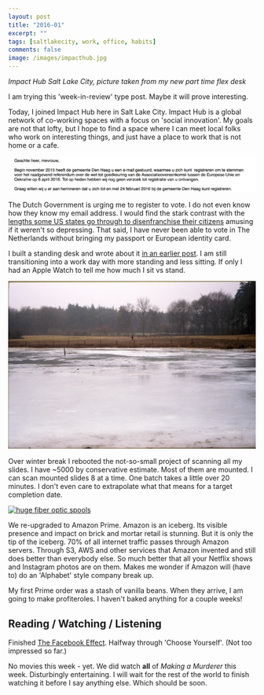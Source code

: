 ```yaml
---
layout: post
title: "2016-01"
excerpt: ""
tags: [saltlakecity, work, office, habits]
comments: false
image: /images/impacthub.jpg
---
```


*Impact Hub Salt Lake City, picture taken from my new part time flex desk*

I am trying this 'week-in-review' type post. Maybe it will prove interesting.

Today, I joined Impact Hub here in Salt Lake City. Impact Hub is a global network of co-working spaces with a focus on 'social innovation'. My goals are not that lofty, but I hope to find a space where I can meet local folks who work on interesting things, and just have a place to work that is not home or a cafe.

![verkiezingen](/images/verkiezingen.gif)

The Dutch Government is urging me to register to vote. I do not even know how they know my email address. I would find the stark contrast with the [lengths some US states go through to disenfranchise their citizens](http://thinkprogress.org/politics/2016/01/07/3736514/voter-suppression-2016/) amusing if it weren't so depressing. That said, I have never been able to vote in The Netherlands without bringing my passport or European identity card.

I built a standing desk and wrote about it [in an earlier post](/2016/01/03/standing-desk.html). I am still transitioning into a work day with more standing and less sitting. If only I had an Apple Watch to tell me how much I sit vs stand.

![scan](/images/scan-sample.jpg)

Over winter break I rebooted the not-so-small project of scanning all my slides. I have ~5000 by conservative estimate. Most of them are mounted. I can scan mounted slides 8 at a time. One batch takes a little over 20 minutes. I don't even care to extrapolate what that means for a target completion date.

<a data-flickr-embed="true" data-footer="true"  href="https://www.flickr.com/photos/wwworks/6798558336/in/photolist-bmLox3-bAh7By-a88XD3-8GKRq-a7W3km-7ptZRg-a7W2jE-a7W22E-8f5tbk-bSpsTP-a8HD3f-2Z92Rr-nX1Kz-HqYHf-4KsSqx-qWMet-e3nmdr-d1ayq1-8TL4V5-8zPTgw-MpW8T-dgZGnB-36do5D-49FD5-vYdfMp-8Dkc42-a7W2Nm-eYmnAx-7Wpk62-9QgJMk-soPVG-vXPeLB-DAAh3-7VTu4-nwX8Ta-6XfUVK-qAs86z-dhrgaJ-6JkVL4-a8hPe4-e7CfQ3-oMPYX8-vFcDBd-qTk2WF-vFdWbU-a88B99-4g4Rgn-4NigoN-a1Ko7Y-8GKNU" title="huge fiber optic spools"><img src="https://farm8.staticflickr.com/7038/6798558336_558bc15038_b.jpg" width="1024" height="576" alt="huge fiber optic spools"></a><script async src="//embedr.flickr.com/assets/client-code.js" charset="utf-8"></script>

We re-upgraded to Amazon Prime. Amazon is an iceberg. Its visible presence and impact on brick and mortar retail is stunning. But it is only the tip of the iceberg. 70% of all internet traffic passes through Amazon servers. Through S3, AWS and other services that Amazon invented and still does better than everybody else. So much better that all your Netflix shows and Instagram photos are on them. Makes me wonder if Amazon will (have to) do an 'Alphabet' style company break up.

My first Prime order was a stash of vanilla beans. When they arrive, I am going to make profiteroles. I haven't baked anything for a couple weeks!

## Reading / Watching / Listening

Finished [The Facebook Effect](2016/01/05/facebook-effect.html). Halfway through 'Choose Yourself'. (Not too impressed so far.)

No movies this week - yet. We did watch **all** of *Making a Murderer* this week. Disturbingly entertaining. I will wait for the rest of the world to finish watching it before I say anything else. Which should be soon.